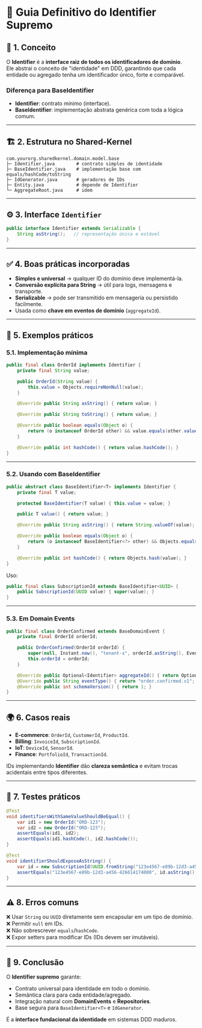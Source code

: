 # 📘 Guia Definitivo do **Identifier Supremo**

## 🔑 1. Conceito

O **Identifier** é a **interface raiz de todos os identificadores de domínio**.  
Ele abstrai o conceito de "identidade" em DDD, garantindo que cada entidade ou agregado tenha um identificador único, forte e comparável.

### Diferença para BaseIdentifier
- **Identifier**: contrato mínimo (interface).  
- **BaseIdentifier<T>**: implementação abstrata genérica com toda a lógica comum.  

---

## 🏗️ 2. Estrutura no Shared-Kernel

```
com.yourorg.sharedkernel.domain.model.base
├─ Identifier.java        # contrato simples de identidade
├─ BaseIdentifier.java    # implementação base com equals/hashCode/toString
├─ IdGenerator.java       # geradores de IDs
├─ Entity.java            # depende de Identifier
└─ AggregateRoot.java     # idem
```

---

## ⚙️ 3. Interface `Identifier`

```java
public interface Identifier extends Serializable {
    String asString();   // representação única e estável
}
```

---

## ✅ 4. Boas práticas incorporadas

- **Simples e universal** → qualquer ID do domínio deve implementá-la.  
- **Conversão explícita para String** → útil para logs, mensagens e transporte.  
- **Serializable** → pode ser transmitido em mensageria ou persistido facilmente.  
- Usada como **chave em eventos de domínio** (`aggregateId`).  

---

## 🧩 5. Exemplos práticos

### 5.1. Implementação mínima

```java
public final class OrderId implements Identifier {
    private final String value;

    public OrderId(String value) {
        this.value = Objects.requireNonNull(value);
    }

    @Override public String asString() { return value; }

    @Override public String toString() { return value; }

    @Override public boolean equals(Object o) {
        return (o instanceof OrderId other) && value.equals(other.value);
    }

    @Override public int hashCode() { return value.hashCode(); }
}
```

---

### 5.2. Usando com BaseIdentifier

```java
public abstract class BaseIdentifier<T> implements Identifier {
    private final T value;

    protected BaseIdentifier(T value) { this.value = value; }

    public T value() { return value; }

    @Override public String asString() { return String.valueOf(value); }

    @Override public boolean equals(Object o) {
        return (o instanceof BaseIdentifier<?> other) && Objects.equals(value, other.value);
    }

    @Override public int hashCode() { return Objects.hash(value); }
}
```

Uso:

```java
public final class SubscriptionId extends BaseIdentifier<UUID> {
    public SubscriptionId(UUID value) { super(value); }
}
```

---

### 5.3. Em Domain Events

```java
public final class OrderConfirmed extends BaseDomainEvent {
    private final OrderId orderId;

    public OrderConfirmed(OrderId orderId) {
        super(null, Instant.now(), "tenant-x", orderId.asString(), EventMetadata.minimal());
        this.orderId = orderId;
    }

    @Override public Optional<Identifier> aggregateId() { return Optional.of(orderId); }
    @Override public String eventType() { return "order.confirmed.v1"; }
    @Override public int schemaVersion() { return 1; }
}
```

---

## 🌍 6. Casos reais

- **E-commerce**: `OrderId`, `CustomerId`, `ProductId`.  
- **Billing**: `InvoiceId`, `SubscriptionId`.  
- **IoT**: `DeviceId`, `SensorId`.  
- **Finance**: `PortfolioId`, `TransactionId`.  

IDs implementando **Identifier** dão **clareza semântica** e evitam trocas acidentais entre tipos diferentes.

---

## 🧪 7. Testes práticos

```java
@Test
void identifiersWithSameValueShouldBeEqual() {
    var id1 = new OrderId("ORD-123");
    var id2 = new OrderId("ORD-123");
    assertEquals(id1, id2);
    assertEquals(id1.hashCode(), id2.hashCode());
}
```

```java
@Test
void identifierShouldExposeAsString() {
    var id = new SubscriptionId(UUID.fromString("123e4567-e89b-12d3-a456-426614174000"));
    assertEquals("123e4567-e89b-12d3-a456-426614174000", id.asString());
}
```

---

## ⚠️ 8. Erros comuns

❌ Usar `String` ou `UUID` diretamente sem encapsular em um tipo de domínio.  
❌ Permitir `null` em IDs.  
❌ Não sobrescrever `equals`/`hashCode`.  
❌ Expor setters para modificar IDs (IDs devem ser imutáveis).  

---

## 📌 9. Conclusão

O **Identifier supremo** garante:
- Contrato universal para identidade em todo o domínio.  
- Semântica clara para cada entidade/agregado.  
- Integração natural com **DomainEvents** e **Repositories**.  
- Base segura para `BaseIdentifier<T>` e `IdGenerator`.  

É a **interface fundacional da identidade** em sistemas DDD maduros.  

